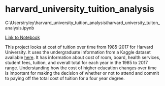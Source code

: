 # harvard_university_tuition_analysis

C:\Users\ryley\harvard_university_tuition_analysis\harvard_university_tuiton_analysis.ipynb

[Link to Notebook](https://github.com/ryleytraverse/harvard_university_tuition_analysis/blob/main/harvard_university_tuiton_analysis.ipynb)

This project looks at cost of tuition over time from 1985-2017 for Harvard University. It uses the undergraduate information from a Kaggle dataset available [here](https://www.kaggle.com/datasets/harvard-university/harvard-tuition). It has information about cost of room, board, health services, student fees, tuition, and overall total for each year in the 1985 to 2017 range. Understanding how the cost of higher education changes over time is important for making the decision of whether or not to attend and commit to paying off the total cost of tuition for a four year degree.